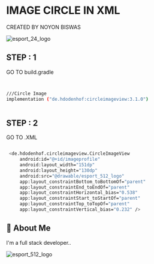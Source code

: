 
# IMAGE CIRCLE IN XML

CREATED BY NOYON BISWAS

![esport_24_logo](https://github.com/user-attachments/assets/0478002c-4abf-4a96-a718-7c1dacf93a83)

## STEP : 1

GO TO build.gradle

   ```bash


///Circle Image
  implementation ("de.hdodenhof:circleimageview:3.1.0")
  


```

## STEP : 2

GO TO .XML

   ```bash

    <de.hdodenhof.circleimageview.CircleImageView
        android:id="@+id/imageprofile"
        android:layout_width="151dp"
        android:layout_height="130dp"
        android:src="@drawable/esport_512_logo"
        app:layout_constraintBottom_toBottomOf="parent"
        app:layout_constraintEnd_toEndOf="parent"
        app:layout_constraintHorizontal_bias="0.538"
        app:layout_constraintStart_toStartOf="parent"
        app:layout_constraintTop_toTopOf="parent"
        app:layout_constraintVertical_bias="0.232" />


   ```

   
## 🚀 About Me
I'm a full stack developer..

![esport_512_logo](https://github.com/user-attachments/assets/ae88888a-9a78-4046-bcf9-7bcce54d468d)

